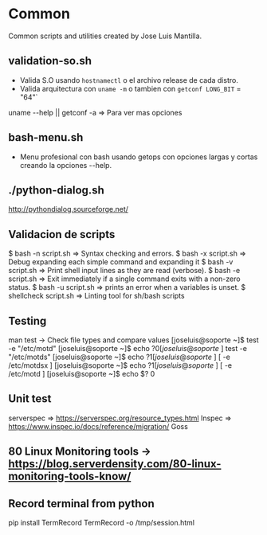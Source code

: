 # Common
Common scripts and utilities created by Jose Luis Mantilla.

## validation-so.sh

* Valida S.O usando `hostnamectl` o el archivo release de cada distro.
* Valida arquitectura con `uname -m` o tambien con `getconf LONG_BIT` = "64"`

uname --help || getconf -a   => Para ver mas opciones

## bash-menu.sh

* Menu profesional con bash usando getops con opciones largas y cortas creando la opciones --help.

## ./python-dialog.sh
http://pythondialog.sourceforge.net/

## Validacion de scripts
$ bash -n script.sh     => Syntax checking and errors.
$ bash -x script.sh     => Debug expanding each simple command and expanding it
$ bash -v script.sh     => Print shell input lines as they are read (verbose).
$ bash -e script.sh     => Exit  immediately  if a single command exits with a  non-zero status.
$ bash -u script.sh     => prints an error when a variables is unset.
$ shellcheck script.sh  => Linting tool for sh/bash scripts

## Testing
man test -> Check file types and compare values
[joseluis@soporte ~]$ test -e "/etc/motd"
[joseluis@soporte ~]$ echo $?
0
[joseluis@soporte ~]$ test -e "/etc/motds"
[joseluis@soporte ~]$ echo $?
1
[joseluis@soporte ~]$ [ -e /etc/motdsx ]
[joseluis@soporte ~]$ echo $?
1
[joseluis@soporte ~]$ [ -e /etc/motd ]
[joseluis@soporte ~]$ echo $?
0

## Unit test
serverspec  => https://serverspec.org/resource_types.html
Inspec      => https://www.inspec.io/docs/reference/migration/
Goss

## 80 Linux Monitoring tools -> https://blog.serverdensity.com/80-linux-monitoring-tools-know/

## Record terminal from python
pip install TermRecord
TermRecord -o /tmp/session.html
